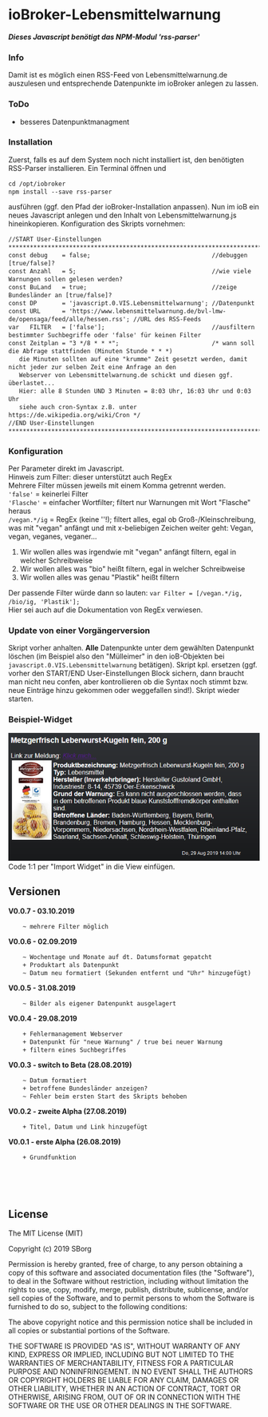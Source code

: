 <h1>ioBroker-Lebensmittelwarnung</h1>

***Dieses Javascript benötigt das NPM-Modul 'rss-parser'***

### Info ###
Damit ist es möglich einen RSS-Feed von Lebensmittelwarnung.de auszulesen und entsprechende Datenpunkte im 
ioBroker anlegen zu lassen.


### ToDo ###
- besseres Datenpunktmanagment


### Installation ###
Zuerst, falls es auf dem System noch nicht installiert ist, den benötigten RSS-Parser installieren. Ein Terminal
öffnen und 
```
cd /opt/iobroker
npm install --save rss-parser
```
ausführen (ggf. den Pfad der ioBroker-Installation anpassen).
Nun im ioB ein neues Javascript anlegen und den Inhalt von Lebensmittelwarnung.js hineinkopieren.
Konfiguration des Skripts vornehmen:
```
//START User-Einstellungen ***********************************************************************************************
const debug    = false;                                  //debuggen [true/false]?
const Anzahl   = 5;                                      //wie viele Warnungen sollen gelesen werden?
const BuLand   = true;                                   //zeige Bundesländer an [true/false]?
const DP       = 'javascript.0.VIS.Lebensmittelwarnung'; //Datenpunkt
const URL      = 'https://www.lebensmittelwarnung.de/bvl-lmw-de/opensaga/feed/alle/hessen.rss'; //URL des RSS-Feeds
var   FILTER   = ['false'];                              //ausfiltern bestimmter Suchbegriffe oder 'false' für keinen Filter
const Zeitplan = "3 */8 * * *";                          /* wann soll die Abfrage stattfinden (Minuten Stunde * * *)
   die Minuten sollten auf eine "krumme" Zeit gesetzt werden, damit nicht jeder zur selben Zeit eine Anfrage an den
   Webserver von Lebensmittelwarnung.de schickt und diesen ggf. überlastet... 
   Hier: alle 8 Stunden UND 3 Minuten = 8:03 Uhr, 16:03 Uhr und 0:03 Uhr
   siehe auch cron-Syntax z.B. unter https://de.wikipedia.org/wiki/Cron */
//END User-Einstellungen *************************************************************************************************
```

   
### Konfiguration ###
Per Parameter direkt im Javascript.<br>
Hinweis zum Filter: dieser unterstützt auch RegEx<br>
Mehrere Filter müssen jeweils mit einem Komma getrennt werden.<br>
`'false'` = keinerlei Filter<br>
`'Flasche'` = einfacher Wortfilter; filtert nur Warnungen mit Wort "Flasche" heraus<br>
`/vegan.*/ig` = RegEx (keine ''!); filtert alles, egal ob Groß-/Kleinschreibung, was mit "vegan" anfängt und mit x-beliebigen 
Zeichen weiter geht: Vegan, vegan, veganes, veganer...
1. Wir wollen alles was irgendwie mit "vegan" anfängt filtern, egal in welcher Schreibweise
2. Wir wollen alles was "bio" heißt filtern, egal in welcher Schreibweise
3. Wir wollen alles was genau "Plastik" heißt filtern

Der passende Filter würde dann so lauten: `var Filter = [/vegan.*/ig, /bio/ig, 'Plastik'];`<br>
Hier sei auch auf die Dokumentation von RegEx verwiesen.


### Update von einer Vorgängerversion ###
Skript vorher anhalten. __Alle__ Datenpunkte unter dem gewählten Datenpunkt löschen (im Beispiel also den 
"Mülleimer" in den ioB-Objekten bei `javascript.0.VIS.Lebensmittelwarnung` betätigen). Skript kpl. ersetzen (ggf. 
vorher den START/END User-Einstellungen Block sichern, dann braucht man nicht neu confen, aber kontrollieren ob 
die Syntax noch stimmt bzw. neue Einträge hinzu gekommen oder weggefallen sind!). Skript wieder starten. 


### Beispiel-Widget ###
<img src="https://github.com/SBorg2014/ioB-Lebensmittelwarnung/blob/master/Bilder/Lebensmittelwarnung.png" alt="Widgetbild">
Code 1:1 per "Import Widget" in die View einfügen.


## Versionen ##
**V0.0.7 - 03.10.2019**
``` 
    ~ mehrere Filter möglich
```

**V0.0.6 - 02.09.2019**
```
    ~ Wochentage und Monate auf dt. Datumsformat gepatcht
    + Produktart als Datenpunkt
    ~ Datum neu formatiert (Sekunden entfernt und "Uhr" hinzugefügt)
```
	
**V0.0.5 - 31.08.2019**
```
    ~ Bilder als eigener Datenpunkt ausgelagert
```

**V0.0.4 - 29.08.2019**
```
    + Fehlermanagement Webserver
    + Datenpunkt für "neue Warnung" / true bei neuer Warnung
    + filtern eines Suchbegriffes
```

**V0.0.3 - switch to Beta (28.08.2019)**
```
    ~ Datum formatiert
    + betroffene Bundesländer anzeigen? 
    ~ Fehler beim ersten Start des Skripts behoben
```

**V0.0.2 - zweite Alpha (27.08.2019)**
```
    + Titel, Datum und Link hinzugefügt
```
    
**V0.0.1 - erste Alpha (26.08.2019)**
```
    + Grundfunktion
```

<br><br><br>
## License ##
The MIT License (MIT)

Copyright (c) 2019 SBorg

Permission is hereby granted, free of charge, to any person obtaining a copy
of this software and associated documentation files (the "Software"), to deal
in the Software without restriction, including without limitation the rights
to use, copy, modify, merge, publish, distribute, sublicense, and/or sell
copies of the Software, and to permit persons to whom the Software is
furnished to do so, subject to the following conditions:

The above copyright notice and this permission notice shall be included in
all copies or substantial portions of the Software.

THE SOFTWARE IS PROVIDED "AS IS", WITHOUT WARRANTY OF ANY KIND, EXPRESS OR
IMPLIED, INCLUDING BUT NOT LIMITED TO THE WARRANTIES OF MERCHANTABILITY,
FITNESS FOR A PARTICULAR PURPOSE AND NONINFRINGEMENT. IN NO EVENT SHALL THE
AUTHORS OR COPYRIGHT HOLDERS BE LIABLE FOR ANY CLAIM, DAMAGES OR OTHER
LIABILITY, WHETHER IN AN ACTION OF CONTRACT, TORT OR OTHERWISE, ARISING FROM,
OUT OF OR IN CONNECTION WITH THE SOFTWARE OR THE USE OR OTHER DEALINGS IN
THE SOFTWARE.